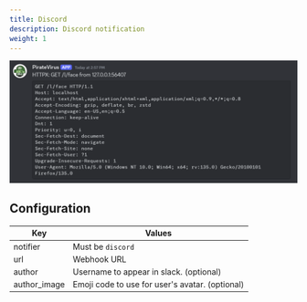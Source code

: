 ```yaml
---
title: Discord
description: Discord notification
weight: 1
---
```



![Discord Notification](notifier-discord.png)

## Configuration

| Key          | Values                                          |
|--------------|-------------------------------------------------|
| notifier     | Must be `discord`                               |
| url          | Webhook URL                                     |
| author       | Username to appear in slack. (optional)         |
| author_image | Emoji code to use for user's avatar. (optional) |